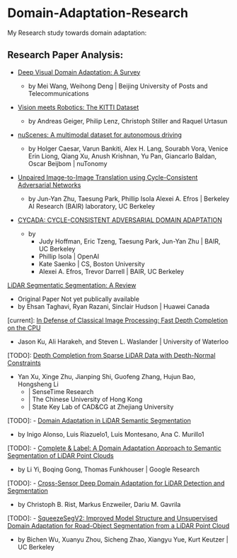 # Domain-Adaptation-Research
My Research study towards domain adaptation:

## Research Paper Analysis: ##
- [Deep Visual Domain Adaptation: A Survey](Paper_Reading-Deep_Visual_Domain_Adaptation-A_Survey.pdf)
  - by Mei Wang, Weihong Deng | Beijing University of Posts and Telecommunications

- [Vision meets Robotics: The KITTI Dataset](Paper_Reading-Vision_meets_Robotics-The_KITTI_Dataset.pdf)
  - by Andreas Geiger, Philip Lenz, Christoph Stiller and Raquel Urtasun

- [nuScenes: A multimodal dataset for autonomous driving](Paper_Reading-nuScenes-A_multimodal_dataset_for_autonomous_driving.pdf)
  - by Holger Caesar, Varun Bankiti, Alex H. Lang, Sourabh Vora, Venice Erin Liong, Qiang Xu, Anush Krishnan, Yu Pan, Giancarlo Baldan, Oscar Beijbom | nuTonomy

- [Unpaired Image-to-Image Translation using Cycle-Consistent Adversarial Networks](Paper_Reading-Unpaired_Image-to-Image_Translation_using_Cycle-Consistent_Adversarial_Networks.pdf)
  - by Jun-Yan Zhu, Taesung Park, Phillip Isola Alexei A. Efros | Berkeley AI Research (BAIR) laboratory, UC Berkeley

- [CYCADA: CYCLE-CONSISTENT ADVERSARIAL DOMAIN ADAPTATION](Paper_Reading-CYCADA-CYCLE-CONSISTENT_ADVERSARIAL_DOMAIN_ADAPTATION.pdf)
  - by 
    - Judy Hoffman, Eric Tzeng, Taesung Park, Jun-Yan Zhu | BAIR, UC Berkeley
    - Phillip Isola | OpenAI
    - Kate Saenko | CS, Boston University
    - Alexei A. Efros, Trevor Darrell | BAIR, UC Berkeley

[LiDAR Segmentatic Segmentation: A Review](Paper_Reading-LiDAR_Semantic_Segmentation-A_Review.pdf)
  - Original Paper Not yet publically available
  - by Ehsan Taghavi, Ryan Razani, Sinclair Hudson | Huawei Canada

[current]: [In Defense of Classical Image Processing: Fast Depth Completion on the CPU](https://arxiv.org/pdf/1802.00036.pdf)
  - Jason Ku, Ali Harakeh, and Steven L. Waslander | University of Waterloo

[TODO]: [Depth Completion from Sparse LiDAR Data with Depth-Normal Constraints](https://arxiv.org/abs/1910.06727)
  - Yan Xu, Xinge Zhu, Jianping Shi, Guofeng Zhang, Hujun Bao, Hongsheng Li 
    - | SenseTime Research
    - | The Chinese University of Hong Kong
    - | State Key Lab of CAD&CG at Zhejiang University


[TODO]: - [Domain Adaptation in LiDAR Semantic Segmentation]()
  - by Inigo Alonso, Luis Riazuelo1, Luis Montesano, Ana C. Murillo1

[TODO]: - [Complete & Label: A Domain Adaptation Approach to Semantic Segmentation of LiDAR Point Clouds]()
   - by Li Yi, Boqing Gong, Thomas Funkhouser | Google Research

[TODO]: - [Cross-Sensor Deep Domain Adaptation for LiDAR Detection and Segmentation]()
   - by Christoph B. Rist, Markus Enzweiler, Dariu M. Gavrila

[TODO]: - [SqueezeSegV2: Improved Model Structure and Unsupervised Domain Adaptation for Road-Object Segmentation from a LiDAR Point Cloud]()
   - by Bichen Wu, Xuanyu Zhou, Sicheng Zhao, Xiangyu Yue, Kurt Keutzer | UC Berkeley

